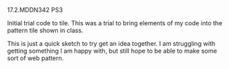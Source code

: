17.2.MDDN342 PS3

Initial trial code to tile. This was a trial to bring elements of my code into the pattern tile shown in class.

This is just a quick sketch to try get an idea together. I am struggling with getting something I am happy with, but still hope to be able to make some sort of web pattern.
